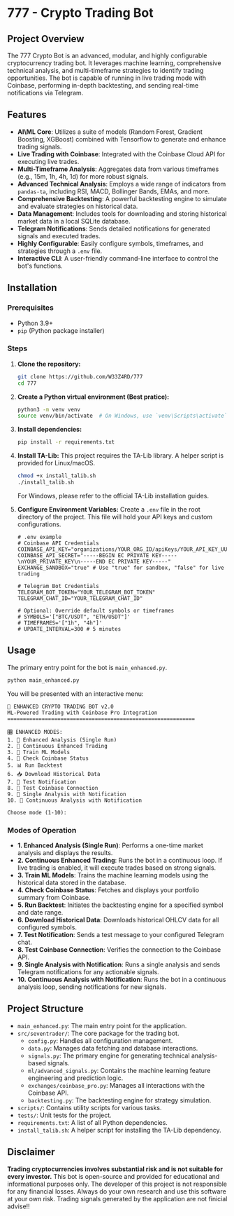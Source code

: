 # 777 -  Crypto Trading Bot

## Project Overview
The 777 Crypto Bot is an advanced, modular, and highly configurable cryptocurrency trading bot. It leverages machine learning, comprehensive technical analysis, and multi-timeframe strategies to identify trading opportunities. The bot is capable of running in live trading mode with Coinbase, performing in-depth backtesting, and sending real-time notifications via Telegram.

## Features
-   **AI\ML Core**: Utilizes a suite of models (Random Forest, Gradient Boosting, XGBoost) combined with Tensorflow to generate and enhance trading signals.
-   **Live Trading with Coinbase**: Integrated with the Coinbase Cloud API for executing live trades.
-   **Multi-Timeframe Analysis**: Aggregates data from various timeframes (e.g., 15m, 1h, 4h, 1d) for more robust signals.
-   **Advanced Technical Analysis**: Employs a wide range of indicators from `pandas-ta`, including RSI, MACD, Bollinger Bands, EMAs, and more.
-   **Comprehensive Backtesting**: A powerful backtesting engine to simulate and evaluate strategies on historical data.
-   **Data Management**: Includes tools for downloading and storing historical market data in a local SQLite database.
-   **Telegram Notifications**: Sends detailed notifications for generated signals and executed trades.
-   **Highly Configurable**: Easily configure symbols, timeframes, and strategies through a `.env` file.
-   **Interactive CLI**: A user-friendly command-line interface to control the bot's functions.

## Installation

### Prerequisites
-   Python 3.9+
-   `pip` (Python package installer)

### Steps

1.  **Clone the repository:**
    ```bash
    git clone https://github.com/W33Z4RD/777
    cd 777
    ```

2.  **Create a Python virtual environment (Best pratice):**
    ```bash
    python3 -m venv venv
    source venv/bin/activate  # On Windows, use `venv\Scripts\activate`
    ```

3.  **Install dependencies:**
    ```bash
    pip install -r requirements.txt
    ```

4.  **Install TA-Lib:**
    This project requires the TA-Lib library. A helper script is provided for Linux/macOS.
    ```bash
    chmod +x install_talib.sh
    ./install_talib.sh
    ```
    For Windows, please refer to the official TA-Lib installation guides.

5.  **Configure Environment Variables:**
    Create a `.env` file in the root directory of the project. This file will hold your API keys and custom configurations.

    ```
    # .env example
    # Coinbase API Credentials
    COINBASE_API_KEY="organizations/YOUR_ORG_ID/apiKeys/YOUR_API_KEY_UUID"
    COINBASE_API_SECRET="-----BEGIN EC PRIVATE KEY-----\nYOUR_PRIVATE_KEY\n-----END EC PRIVATE KEY-----"
    EXCHANGE_SANDBOX="true" # Use "true" for sandbox, "false" for live trading

    # Telegram Bot Credentials
    TELEGRAM_BOT_TOKEN="YOUR_TELEGRAM_BOT_TOKEN"
    TELEGRAM_CHAT_ID="YOUR_TELEGRAM_CHAT_ID"

    # Optional: Override default symbols or timeframes
    # SYMBOLS='["BTC/USDT", "ETH/USDT"]'
    # TIMEFRAMES='["1h", "4h"]'
    # UPDATE_INTERVAL=300 # 5 minutes
    ```

## Usage
The primary entry point for the bot is `main_enhanced.py`.

```bash
python main_enhanced.py
```

You will be presented with an interactive menu:

```
🚀 ENHANCED CRYPTO TRADING BOT v2.0
ML-Powered Trading with Coinbase Pro Integration
============================================================

🎛️ ENHANCED MODES:
1. 🧠 Enhanced Analysis (Single Run)
2. 🔄 Continuous Enhanced Trading
3. 🤖 Train ML Models
4. 💼 Check Coinbase Status
5. 📊 Run Backtest
6. 📥 Download Historical Data
7. 📱 Test Notification
8. 🔬 Test Coinbase Connection
9. 🔔 Single Analysis with Notification
10. 📡 Continuous Analysis with Notification

Choose mode (1-10):
```

### Modes of Operation
-   **1. Enhanced Analysis (Single Run)**: Performs a one-time market analysis and displays the results.
-   **2. Continuous Enhanced Trading**: Runs the bot in a continuous loop. If live trading is enabled, it will execute trades based on strong signals.
-   **3. Train ML Models**: Trains the machine learning models using the historical data stored in the database.
-   **4. Check Coinbase Status**: Fetches and displays your portfolio summary from Coinbase.
-   **5. Run Backtest**: Initiates the backtesting engine for a specified symbol and date range.
-   **6. Download Historical Data**: Downloads historical OHLCV data for all configured symbols.
-   **7. Test Notification**: Sends a test message to your configured Telegram chat.
-   **8. Test Coinbase Connection**: Verifies the connection to the Coinbase API.
-   **9. Single Analysis with Notification**: Runs a single analysis and sends Telegram notifications for any actionable signals.
-   **10. Continuous Analysis with Notification**: Runs the bot in a continuous analysis loop, sending notifications for new signals.

## Project Structure
-   `main_enhanced.py`: The main entry point for the application.
-   `src/seventrader/`: The core package for the trading bot.
    -   `config.py`: Handles all configuration management.
    -   `data.py`: Manages data fetching and database interactions.
    -   `signals.py`: The primary engine for generating technical analysis-based signals.
    -   `ml/advanced_signals.py`: Contains the machine learning feature engineering and prediction logic.
    -   `exchanges/coinbase_pro.py`: Manages all interactions with the Coinbase API.
    -   `backtesting.py`: The backtesting engine for strategy simulation.
-   `scripts/`: Contains utility scripts for various tasks.
-   `tests/`: Unit tests for the project.
-   `requirements.txt`: A list of all Python dependencies.
-   `install_talib.sh`: A helper script for installing the TA-Lib dependency.

## Disclaimer
**Trading cryptocurrencies involves substantial risk and is not suitable for every investor.** This bot is open-source and provided for educational and informational purposes only. The developer of this project is not responsible for any financial losses. Always do your own research and use this software at your own risk. Trading signals generated by the application are not finicial advise!!
